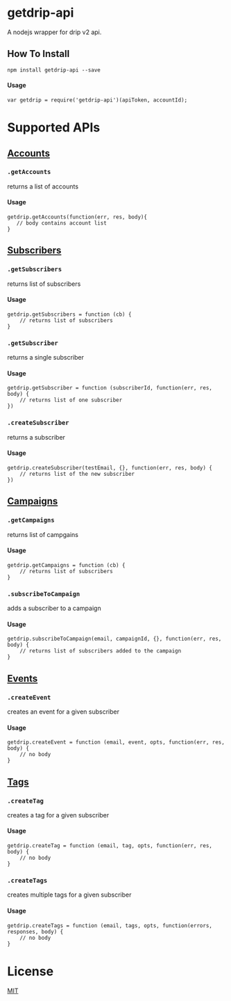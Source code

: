 # getdrip-api
A nodejs wrapper for drip  v2 api.

## How To Install

```
npm install getdrip-api --save
```

#### Usage
    var getdrip = require('getdrip-api')(apiToken, accountId);
    
# Supported APIs

## [Accounts](https://www.getdrip.com/docs/rest-api#accounts)

### `.getAccounts` 
returns a list of accounts
#### Usage
    getdrip.getAccounts(function(err, res, body){
       // body contains account list
    }

## [Subscribers](https://www.getdrip.com/docs/rest-api#subscribers)

### `.getSubscribers` 
 returns list of subscribers
#### Usage
    getdrip.getSubscribers = function (cb) {
        // returns list of subscribers
    }
    
### `.getSubscriber` 
returns a single subscriber
#### Usage
    getdrip.getSubscriber = function (subscriberId, function(err, res, body) {
        // returns list of one subscriber
    })
    
### `.createSubscriber`
returns a subscriber
#### Usage
    getdrip.createSubscriber(testEmail, {}, function(err, res, body) {
        // returns list of the new subscriber
    })

## [Campaigns](https://www.getdrip.com/docs/rest-api#campaigns)

### `.getCampaigns` 
returns list of campgains
#### Usage
    getdrip.getCampaigns = function (cb) {
        // returns list of subscribers
    }
    
### `.subscribeToCampaign` 
adds a subscriber to a campaign
#### Usage
    getdrip.subscribeToCampaign(email, campaignId, {}, function(err, res, body) {
        // returns list of subscribers added to the campaign
    }
    
    

## [Events](https://www.getdrip.com/docs/rest-api#events)

### `.createEvent` 
creates an event for a given subscriber
#### Usage
    getdrip.createEvent = function (email, event, opts, function(err, res, body) {
        // no body
    }
    
## [Tags](https://www.getdrip.com/docs/rest-api#tags)

### `.createTag` 
creates a tag for a given subscriber
#### Usage
    getdrip.createTag = function (email, tag, opts, function(err, res, body) {
        // no body
    }

### `.createTags` 
creates multiple tags for a given subscriber
#### Usage
    getdrip.createTags = function (email, tags, opts, function(errors, responses, body) {
        // no body
    }

# License
[MIT](https://github.com/eatrero/getdrip-api/blob/master/MIT-LICENSE.txt)